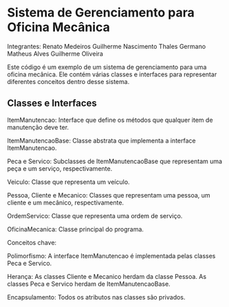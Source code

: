# Sistema de Gerenciamento para Oficina Mecânica

Integrantes:
Renato Medeiros
Guilherme Nascimento
Thales Germano
Matheus Alves
Guilherme Oliveira


Este código é um exemplo de um sistema de gerenciamento para uma oficina mecânica. Ele contém várias classes e interfaces para representar diferentes conceitos dentro desse sistema. 

## Classes e Interfaces

ItemManutencao: Interface que define os métodos que qualquer item de manutenção deve ter.

ItemManutencaoBase: Classe abstrata que implementa a interface ItemManutencao.

Peca e Servico: Subclasses de ItemManutencaoBase que representam uma peça e um serviço, respectivamente.

Veiculo: Classe que representa um veículo.

Pessoa, Cliente e Mecanico: Classes que representam uma pessoa, um cliente e um mecânico, respectivamente.

OrdemServico: Classe que representa uma ordem de serviço.

OficinaMecanica: Classe principal do programa.


Conceitos chave:

Polimorfismo: A interface ItemManutencao é implementada pelas classes Peca e Servico.

Herança: As classes Cliente e Mecanico herdam da classe Pessoa. As classes Peca e Servico herdam de ItemManutencaoBase.

Encapsulamento: Todos os atributos nas classes são privados.
